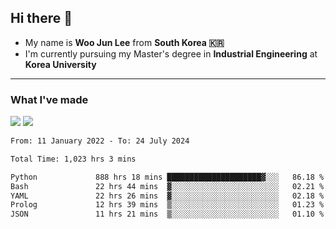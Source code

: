 ## Hi there 👋

- My name is **Woo Jun Lee** from **South Korea 🇰🇷**
- I'm currently pursuing my Master's degree in **Industrial Engineering** at **Korea University**

---

### What I've made

<a href="https://share.streamlit.io/tomtom1103/kuiai_hackathon_2022/main/JL_app.py"><img src="https://img.shields.io/badge/Journey Lee-161B22?style=for-the-badge&logo=streamlit&logoColor=FF4B4B"/></a> <a href="https://jeon-100.github.io/Dangzang/"><img src="https://img.shields.io/badge/당신을 위한 장학금, 당장!-161B22?style=for-the-badge&logo=react&logoColor=#61DAFB"/></a>

<!--START_SECTION:waka-->

```txt
From: 11 January 2022 - To: 24 July 2024

Total Time: 1,023 hrs 3 mins

Python             888 hrs 18 mins █████████████████████▓░░░   86.18 %
Bash               22 hrs 44 mins  ▓░░░░░░░░░░░░░░░░░░░░░░░░   02.21 %
YAML               22 hrs 26 mins  ▓░░░░░░░░░░░░░░░░░░░░░░░░   02.18 %
Prolog             12 hrs 39 mins  ▒░░░░░░░░░░░░░░░░░░░░░░░░   01.23 %
JSON               11 hrs 21 mins  ▒░░░░░░░░░░░░░░░░░░░░░░░░   01.10 %
```

<!--END_SECTION:waka-->
